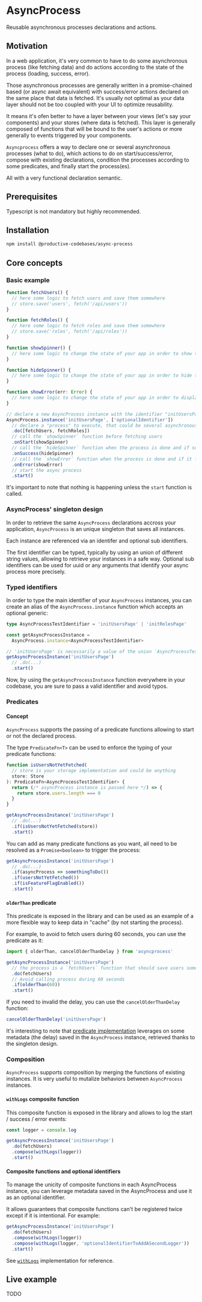 # AsyncProcess

Reusable asynchronous processes declarations and actions.

## Motivation

In a web application, it's very common to have to do some asynchronous process (like fetching data) and do actions according to the state of the process (loading, success, error).

Those asynchronous processes are generally written in a promise-chained based (or async await equivalent) with success/error actions declared on the same place that data is fetched. It's usually not optimal as your data layer should not be too coupled with your UI to optimize reusability.

It means it's ofen better to have a layer between your views (let's say your components) and your stores (where data is fetched). This layer is generally composed of functions that will be bound to the user's actions or more generally to events triggered by your components.

`Asyncprocess` offers a way to declare one or several asynchronous processes (what to do), which actions to do on start/success/error, compose with existing declarations, condition the processes according to some predicates, and finally start the process(es).

All with a very functional declaration semantic.

## Prerequisites

Typescript is not mandatory but highly recommended.

## Installation

```bash
npm install @productive-codebases/async-process
```

## Core concepts

### Basic example

```ts
function fetchUsers() {
  // here some logic to fetch users and save them somewhere
  // store.save('users', fetch('/api/users'))
}

function fetchRoles() {
  // here some logic to fetch roles and save them somewhere
  // store.save('roles', fetch('/api/roles'))
}

function showSpinner() {
  // here some logic to change the state of your app in order to show the spinner
}

function hideSpinner() {
  // here some logic to change the state of your app in order to hide the spinner
}

function showError(err: Error) {
  // here some logic to change the state of your app in order to display the error
}

// declare a new AsyncProcess instance with the identifier "initUsersPage"
AsyncProcess.instance('initUsersPage', ['optionalIdentifier'])
  // declare a "process" to execute, that could be several asynchronous task(s), here fetch users and roles
  .do([fetchUsers, fetchRoles])
  // call the `showSpinner` function before fetching users
  .onStart(showSpinner)
  // call the `hideSpinner` function when the process is done and if successful
  .onSuccess(hideSpinner)
  // call the `showError` function when the process is done and if it fails
  .onError(showError)
  // start the async process
  .start()
```

It's important to note that nothing is happening unless the `start` function is called.

### AsyncProcess' singleton design

In order to retrieve the same `AsyncProcess` declarations accross your application, `AsyncProcess` is an unique singleton that saves all instances.

Each instance are referenced via an identifer and optional sub identifiers.

The first identifier can be typed, typically by using an union of different string values, allowing to retrieve your instances in a safe way. Optional sub identifiers can be used for uuid or any arguments that identify your async process more precisely.

### Typed identifiers

In order to type the main identifier of your `AsyncProcess` instances, you can create an alias of the `AsyncProcess.instance` function which accepts an optional generic:

```ts
type AsyncProcessTestIdentifier = 'initUsersPage' | 'initRolesPage'

const getAsyncProcessInstance =
  AsyncProcess.instance<AsyncProcessTestIdentifier>

// 'initUsersPage' is necessarily a value of the union `AsyncProcessTestIdentifier`
getAsyncProcessInstance('initUsersPage')
  // .do(...)
  .start()
```

Now, by using the `getAsyncProcessInstance` function everywhere in your codebase, you are sure to pass a valid identifier and avoid typos.

### Predicates

#### Concept

`AsyncProcess` supports the passing of a predicate functions allowing to start or not the declared process.

The type `PredicateFn<T>` can be used to enforce the typing of your predicate functions:

```ts
function isUsersNotYetFetched(
  // store is your storage implementation and could be anything
  store: Store
): PredicateFn<AsyncProcessTestIdentifier> {
  return (/* asyncProcess instance is passed here */) => {
    return store.users.length === 0
  }
}

getAsyncProcessInstance('initUsersPage')
  // .do(...)
  .if(isUsersNotYetFetched(store))
  .start()
```

You can add as many predicate functions as you want, all need to be resolved as a `Promise<boolean>` to trigger the process:

```ts
getAsyncProcessInstance('initUsersPage')
  // .do(...)
  .if(asyncProcess => somethingToDo())
  .if(usersNotYetFetched())
  .if(isFeatureFlagEnabled())
  .start()
```

#### `olderThan` predicate

This predicate is exposed in the library and can be used as an example of a more flexible way to keep data in "cache" (by not starting the process).

For example, to avoid to fetch users during 60 seconds, you can use the predicate as it:

```ts
import { olderThan, cancelOlderThanDelay } from 'asyncprocess'

getAsyncProcessInstance('initUsersPage')
  // the process is a `fetchUsers` function that should save users somewhere in a store
  .do(fetchUsers)
  // Avoid calling process during 60 seconds
  .if(olderThan(60))
  .start()
```

If you need to invalid the delay, you can use the `cancelOlderThanDelay` function:

```ts
cancelOlderThanDelay('initUsersPage')
```

It's interesting to note that [predicate implementation](./src/AsyncProcess/predicates/olderThan.ts) leverages on some metadata (the delay) saved in the `AsyncProcess` instance, retrieved thanks to the singleton design.

### Composition

`AsyncProcess` supports composition by merging the functions of existing instances. It is very useful to mutalize behaviors between `AsyncProcess` instances.

#### `withLogs` composite function

This composite function is exposed in the library and allows to log the start / success / error events:

```ts
const logger = console.log

getAsyncProcessInstance('initUsersPage')
  .do(fetchUsers)
  .compose(withLogs(logger))
  .start()
```

#### Composite functions and optional identifiers

To manage the unicity of composite functions in each AsyncProcess instance, you can leverage metadata saved in the AsyncProcess and use it as an optional identifier.

It allows guarantees that composite functions can't be registered twice except if it is intentional. For example:

```ts
getAsyncProcessInstance('initUsersPage')
  .do(fetchUsers)
  .compose(withLogs(logger))
  .compose(withLogs(logger, 'optionalIdentifierToAddASecondLogger'))
  .start()
```

See [`withLogs`](https://github.com/productive-codebases/async-process/blob/main/src/AsyncProcess/composers/withLogs.ts) implementation for reference.

## Live example

TODO
